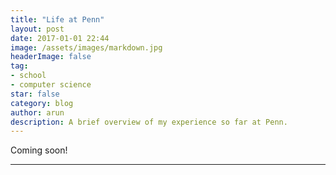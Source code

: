 ```yaml
---
title: "Life at Penn"
layout: post
date: 2017-01-01 22:44
image: /assets/images/markdown.jpg
headerImage: false
tag:
- school
- computer science
star: false
category: blog
author: arun
description: A brief overview of my experience so far at Penn.
---
```


Coming soon!

---